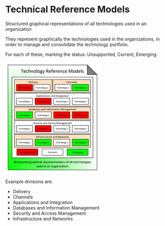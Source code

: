 # Technical Reference Models

Structured graphical representations of all technologies used in an organization

They represent graphically the technologies used in the organizations, in order to manage and consolidate the technology portfolio.

For each of these, marking the status: Unsupported, Current, Emerging.

![Source: eaonapage.com](../../.gitbook/assets/csvlod_standards_technology_reference_models.png)





Example divisions are:

* Delivery
* Channels
* Applications and Integration
* Databases and Information Management
* Security and Access Management
* Infrastructure and Networks

